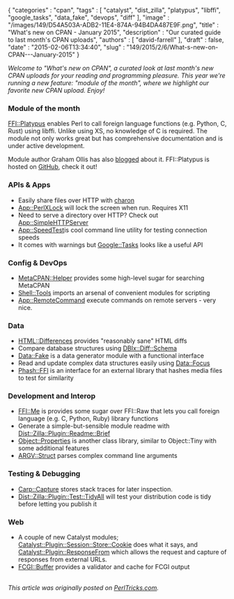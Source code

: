 {
   "categories" : "cpan",
   "tags" : [
      "catalyst",
      "dist_zilla",
      "platypus",
      "libffi",
      "google_tasks",
      "data_fake",
      "devops",
      "diff"
   ],
   "image" : "/images/149/D54A503A-ADB2-11E4-874A-94B4DA487E9F.png",
   "title" : "What's new on CPAN - January 2015",
   "description" : "Our curated guide to last month's CPAN uploads",
   "authors" : [
      "david-farrell"
   ],
   "draft" : false,
   "date" : "2015-02-06T13:34:40",
   "slug" : "149/2015/2/6/What-s-new-on-CPAN---January-2015"
}


*Welcome to "What's new on CPAN", a curated look at last month's new CPAN uploads for your reading and programming pleasure. This year we're running a new feature: "module of the month", where we highlight our favorite new CPAN upload. Enjoy!*

### Module of the month

[FFI::Platypus](https://metacpan.org/pod/FFI::Platypus) enables Perl to call foreign language functions (e.g. Python, C, Rust) using libffi. Unlike using XS, no knowledge of C is required. The module not only works great but has comprehensive documentation and is under active development.

Module author Graham Ollis has also [blogged](http://blogs.perl.org/users/graham_ollis/2015/01/practical-ffi-with-platypus.html) about it. FFI::Platypus is hosted on [GitHub](https://github.com/plicease/FFI-Platypus), check it out!

### APIs & Apps

-   Easily share files over HTTP with [charon](https://metacpan.org/pod/charon)
-   [App::PerlXLock](https://metacpan.org/pod/App::PerlXLock) will lock the screen when run. Requires X11
-   Need to serve a directory over HTTP? Check out [App::SimpleHTTPServer](https://metacpan.org/pod/App::SimpleHTTPServer)
-   [App::SpeedTest](https://metacpan.org/pod/App::SpeedTest%20)is cool command line utility for testing connection speeds
-   It comes with warnings but [Google::Tasks](https://metacpan.org/pod/Google::Tasks) looks like a useful API

### Config & DevOps

-   [MetaCPAN::Helper](https://metacpan.org/pod/MetaCPAN::Helper) provides some high-level sugar for searching MetaCPAN
-   [Shell::Tools](https://metacpan.org/pod/Shell::Tools) imports an arsenal of convenient modules for scripting
-   [App::RemoteCommand](https://metacpan.org/pod/App::RemoteCommand) execute commands on remote servers - very nice.

### Data

-   [HTML::Differences](https://metacpan.org/pod/HTML::Differences) provides "reasonably sane" HTML diffs
-   Compare database structures using [DBIx::Diff::Schema](https://metacpan.org/pod/DBIx::Diff::Schema)
-   [Data::Fake](https://metacpan.org/pod/Data::Fake) is a data generator module with a functional interface
-   Read and update complex data structures easily using [Data::Focus](https://metacpan.org/pod/Data::Focus)
-   [Phash::FFI](https://metacpan.org/pod/Phash::FFI) is an interface for an external library that hashes media files to test for similarity

### Development and Interop

-   [FFI::Me](https://metacpan.org/pod/FFI::Me) is provides some sugar over FFI::Raw that lets you call foreign language (e.g. C, Python, Ruby) library functions
-   Generate a simple-but-sensible module readme with [Dist::Zilla::Plugin::Readme::Brief](https://metacpan.org/pod/Dist::Zilla::Plugin::Readme::Brief)
-   [Object::Properties](https://metacpan.org/pod/Object::Properties) is another class library, similar to Object::Tiny with some additional features
-   [ARGV::Struct](https://metacpan.org/pod/ARGV::Struct) parses complex command line arguments

### Testing & Debugging

-   [Carp::Capture](https://metacpan.org/pod/Carp::Capture) stores stack traces for later inspection.
-   [Dist::Zilla::Plugin::Test::TidyAll](https://metacpan.org/pod/Dist::Zilla::Plugin::Test::TidyAll) will test your distribution code is tidy before letting you publish it

### Web

-   A couple of new Catalyst modules; [Catalyst::Plugin::Session::Store::Cookie](https://metacpan.org/pod/Catalyst::Plugin::Session::Store::Cookie) does what it says, and [Catalyst::Plugin::ResponseFrom](https://metacpan.org/pod/Catalyst::Plugin::ResponseFrom) which allows the request and capture of responses from external URLs.
-   [FCGI::Buffer](https://metacpan.org/pod/FCGI::Buffer) provides a validator and cache for FCGI output


\
*This article was originally posted on [PerlTricks.com](http://perltricks.com).*
